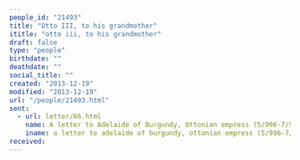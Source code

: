 ```yaml
---
people_id: "21493"
title: "Otto III, to his grandmother"
ititle: "otto iii, to his grandmother"
draft: false
type: "people"
birthdate: ""
deathdate: ""
social_title: ""
created: "2013-12-19"
modified: "2013-12-19"
url: "/people/21493.html"
sent:
  - url: letter/66.html
    name: A letter to Adelaide of Burgundy, Ottonian empress (5/996-7/996)
    iname: a letter to adelaide of burgundy, ottonian empress (5/996-7/996)
received:
---
```

